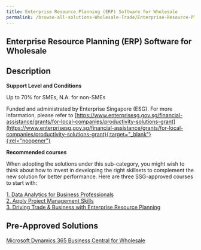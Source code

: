 ```yaml
---
title: Enterprise Resource Planning (ERP) Software for Wholesale
permalink: /browse-all-solutions-Wholesale-Trade/Enterprise-Resource-Planning--ERP--Software-for-Wholesale
---
```


## Enterprise Resource Planning (ERP) Software for Wholesale
## Description

**Support Level and Conditions**

Up to 70% for SMEs, N.A. for non-SMEs

Funded and administrated by Enterprise Singapore (ESG). For more information, please refer to
[https://www.enterprisesg.gov.sg/financial-assistance/grants/for-local-companies/productivity-solutions-grant](https://www.enterprisesg.gov.sg/financial-assistance/grants/for-local-companies/productivity-solutions-grant){:target="_blank"}{:rel="noopener"}

**Recommended courses**

When adopting the solutions under this sub-category, you might wish to think about how to invest in developing the right skillsets to complement the new solution for better performance. Here are three SSG-approved courses to start with:

<a href='https://courses.enterprisejobskills.gov.sg/Course_Internet/CourseDetail/Data-Analytics-Business-Professionals'  target='_blank' rel='noopener'>1. Data Analytics for Business Professionals</a><br>
<a href='https://courses.enterprisejobskills.gov.sg/Course_Internet/CourseDetail/WSQ-Apply-Project-Management-Skills-2'  target='_blank' rel='noopener'>2. Apply Project Management Skills</a><br>
<a href='https://courses.enterprisejobskills.gov.sg/Course_Internet/CourseDetail/Driving-Trade-Business-Enterprise-Resource-Planning-2'  target='_blank' rel='noopener'>3. Driving Trade & Business with Enterprise Resource Planning</a><br>

## Pre-Approved Solutions

<a href='/productivity-solutions-grant/solutionrepo/solution959' target='_blank'>Microsoft Dynamics 365 Business Central for Wholesale</a><br>
